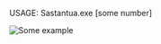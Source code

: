 USAGE: Sastantua.exe [some number]

<img src="https://imgur.com/gmFnq7N"
     alt="Some example"
     style="float: left; margin-right: 10px;" />
